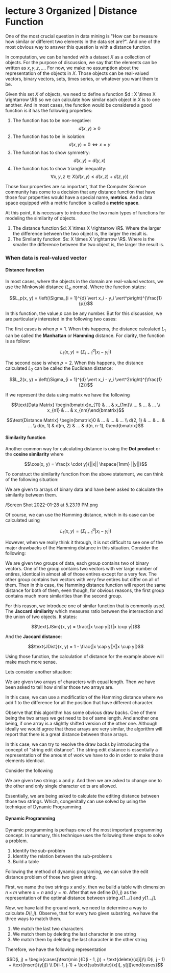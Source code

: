 # lecture 3 Organized | Distance Function

One of the most crucial question in data mining is "How can be measure how similar or different two elements in the data set are?". And one of the most obvious way to answer this question is with a distance function.

In computation, we can be handed with a dataset $X$ as a collection of objects. For the purpose of discussion, we say that the elements can be written as $x, y, z, ...$. For now, we make no assumption about the representation of the objects in $X$. Those objects can be real-valued vectors, binary vectors, sets, times series, or whatever you want them to be.

Given this set $X$ of objects, we need to define a function $d : X \times X \rightarrow \R$ so we can calculate how similar each object in $X$ is to one another. And in most cases, the function would be considered a good function is it has the following properties:

1. The function has to be non-negative: $$d(x, y) \ge 0$$
2. The function has to be in isolation: $$d (x, y) = 0 \Leftrightarrow x = y$$
3. The function has to show symmetry: $$d(x, y) = d(y, x)$$
4. The function has to show triangle inequality: $$\forall x, y, z \in X \left( d(x, y) \le d(x, z) + d(z, y)\right)$$

Those four properties are so important, that the Computer Science community has come to a decision that any distance function that have those four properties would have a special name, **metrics**. And a data space equipped with a metric function is called a **metric space**.

At this point, it is necessary to introduce the two main types of functions for modeling the similarity of objects. 

1. The distance function $d: X \times X \rightarrow \R$. Where the larger the difference between the two object is, the larger the result is.
2. The Similarity function: $s: X \times X \rightarrow \R$. Where is the smaller the difference between the two object is, the larger the result is.

### When data is real-valued vector

#### Distance function

In most cases, where the objects in the domain are real-valued vectors, we use the Minkowski distance ($L_p$ norms). Where the function states:

$$L_p(x, y) = \left(\Sigma_{i = 1}^{d} \vert x_i - y_i \vert^p\right)^{\frac{1}{p}}$$

In this function, the value $p$ can be any number. But for this discussion, we are particularly interested in the following two cases:

The first cases is when $p = 1$. When this happens, the distance calculated $L_1$ can be called the **Manhattan** or **Hamming** distance. For clarity, the function is as follow:

$$L_1(x, y) = \left(\Sigma_{i = 1}^{d} \vert x_i - y_i \vert\right)$$

The second case is when $p = 2$. When this happens, the distance calculated $L_2$ can be called the Euclidean distance:

$$L_2(x, y) = \left(\Sigma_{i = 1}^{d} \vert x_i - y_i \vert^2\right)^{\frac{1}{2}}$$


If we represent the data using matrix we have the following

$$\text{Data Matrix} \begin{bmatrix}x_{11} & ... & x_{1m}\\ ... & ... & ... \\ x_{n1} & ... & x_{nm}\end{bmatrix}$$

$$\text{Distance Matrix} \begin{bmatrix}0 & ... & ... & ... \\ d(2, 1) & ... & ... & ... \\ d(n, 1) &  d(m, 2) & ... & d(n, n-1), 0\end{bmatrix}$$

#### Similarity function

Another common way for calculating distance is using the **Dot product** or the **cosine similarity** where

$$\cos(x, y) = \frac{x \cdot y}{||x|| \hspace{1mm} ||y||}$$

To construct the similarity function from the above statement, we can think of the following situation:

We are given to arrays of binary data and have been asked to calculate the similarity between them.

/Screen Shot 2022-01-28 at 5.23.19 PM.png

Of course, we can use the Hamming distance, which in its case can be calculated using 

$$L_1 (x, y) = \left(\Sigma_{i = 1}^{d} |x_i - y_i|\right)$$

However, when we really think it through, it is not difficult to see one of the major drawbacks of the Hamming distance in this situation. Consider the following:

We are given two groups of data, each group contains two of binary vectors. One of the group contains two vectors with ver large number of entires, identical in almost all of those entires except for a very few. The other group contains two vectors with very few entires but differ on all of them. Then in this case, the Hamming distance function will report the same distance for both of them, even though, for obvious reasons, the first group contains much more similarities than the second group.

For this reason, we introduce one of similar function that is commonly used. The **Jaccard similarity** which measures ratio between the intersection and the union of two objects. It states:

$$\text{JSim}(x, y) = \frac{|x \cap y|}{|x \cup y|}$$

And the **Jaccard distance**:

$$\text{JDist}(x, y) = 1 - \frac{|x \cap y|}{|x \cup y|}$$

Using those function, the calculation of distance for the example above will make much more sense. 

Lets consider another situation:

We are given two arrays of characters with equal length. Then we have been asked to tell how similar those two arrays are.

In this case, we can use a modification of the Hamming distance where we add $1$ to the difference for all the position that have different character. 

Observe that this algorithm has some obvious draw backs. One of them being the two arrays we get need to be of same length. And another one being, if one array is a slightly shifted version of the other one. Although ideally we would agree that those arrays are very similar, the algorithm will report that there is a great distance between those arrays.

In this case, we can try to resolve the draw backs by introducing the concept of "string edit distance". The string edit distance is essentially a representation of the amount of work we have to do in order to make those elements identical.

Consider the following

We are given two strings $x$ and $y$. And then we are asked to change one to the other and only single character edits are allowed. 

Essentially, we are being asked to calculate the editing distance between those two strings. Which, congenitally can use solved by using the technique of Dynamic Programming.

#### Dynamic Programming

Dynamic programming is perhaps one of the most important programming concept. In summary, this technique uses the following three steps to solve a problem.

1. Identify the sub-problem
2. Identity the relation between the sub-problems
3. Build a table

Following the method of dynamic programing, we can solve the edit distance problem of those two given string.

First, we  name the two strings $x$ and $y$, then we build a table with dimension $n \times m$ where $x = n$ and $y = m$. After that we define $D(i, j)$  as the representation of the optimal distance between string $x[1 ... i]$ and $y[1 ... j]$.

Now, we have laid the ground work, we need to determine a way to calculate $D(i, j)$. Observe, that for every two given substring, we have the three ways to match them.

1. We match the last two characters
2. We match them by deleting the last character in one string
3. We match them by deleting the last character in the other string

Therefore, we have the following representation

$$D(i, j) = \begin{cases}\text{min }(D(i - 1, j)) + \text{delete}(x[i])\\ D(i, j - 1) + \text{insert}(y[j]) \\ D(i-1, j-1) + \text{substitute}(x[i], y[j])\end{cases}$$

